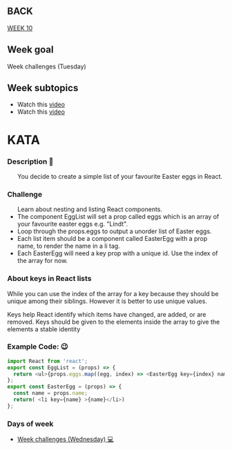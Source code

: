 ## BACK
<a href="https://github.com/Lesdith/core-code-from-scratch-readme/blob/main/Weeks/Week%2010%20React-Node/Week%2010.md">WEEK 10</a>

<H2>Week goal</H2> Week challenges (Tuesday)<H2>Week subtopics</H2>
  <ul>
  <li>Watch this <a href="https://www.youtube.com/watch?v=N3AkSS5hXMA"> video </a></li>
   <li>Watch this <a href="https://www.youtube.com/watch?v=hQAHSlTtcmY"> video </a></li>
</ul>

# KATA
 ### Description 📖
<ul>
You decide to create a simple list of your favourite Easter eggs in React.
</ul>


### Challenge
<ul>
 Learn about nesting and listing React components.
      <li> 
      The component EggList will set a prop called eggs which is an array of your favourite easter eggs e.g. "Lindt".
      </li>
      <li>
      Loop through the props.eggs to output a unorder list of Easter eggs.
      </li>
      <li>
      Each list item should be a component called EasterEgg with a prop name, to render the name in a li tag.
      <li> 
      Each EasterEgg will need a key prop with a unique id. Use the index of the array for now.
      </li>
</ul> 

### About keys in React lists
While you can use the index of the array for a key because they should be unique among their siblings. However it is better to use unique values.

Keys help React identify which items have changed, are added, or are removed. Keys should be given to the elements inside the array to give the elements a stable identity

### Example Code: 😉
```javascript
import React from 'react';
export const EggList = (props) => {
  return <ul>{props.eggs.map((egg, index) => <EasterEgg key={index} name={egg}/>)} </ul>
};
export const EasterEgg = (props) => {
  const name = props.name;
  return( <li key={name} >{name}</li>)
};
```


 ### Days of week
 <ul>
  <li>
<a href="https://github.com/Lesdith/core-code-from-scratch-readme/blob/main/Weeks/Week%2010%20React-Node/Wednesday/Wednesday.md"> Week challenges (Wednesday) 💻 </a>
 </li>
 </ul>







